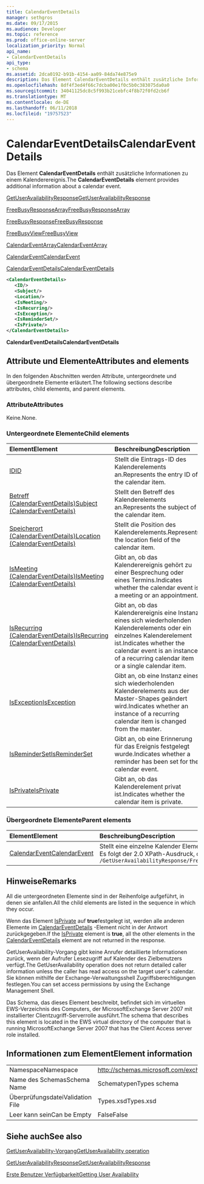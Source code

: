 ```yaml
---
title: CalendarEventDetails
manager: sethgros
ms.date: 09/17/2015
ms.audience: Developer
ms.topic: reference
ms.prod: office-online-server
localization_priority: Normal
api_name:
- CalendarEventDetails
api_type:
- schema
ms.assetid: 2dca0192-b91b-4154-aa09-84da74e875e9
description: Das Element CalendarEventDetails enthält zusätzliche Informationen zu einem Kalenderereignis.
ms.openlocfilehash: 8df4f3ed4f66c7dcba00e1f0c5b0c383075da0a0
ms.sourcegitcommit: 34041125dc8c5f993b21cebfc4f8b72f0fd2cb6f
ms.translationtype: MT
ms.contentlocale: de-DE
ms.lasthandoff: 06/11/2018
ms.locfileid: "19757523"
---
```

# <a name="calendareventdetails"></a><span data-ttu-id="c4311-103">CalendarEventDetails</span><span class="sxs-lookup"><span data-stu-id="c4311-103">CalendarEventDetails</span></span>

<span data-ttu-id="c4311-104">Das Element **CalendarEventDetails** enthält zusätzliche Informationen zu einem Kalenderereignis.</span><span class="sxs-lookup"><span data-stu-id="c4311-104">The **CalendarEventDetails** element provides additional information about a calendar event.</span></span> 
  
[<span data-ttu-id="c4311-105">GetUserAvailabilityResponse</span><span class="sxs-lookup"><span data-stu-id="c4311-105">GetUserAvailabilityResponse</span></span>](getuseravailabilityresponse.md)
  
[<span data-ttu-id="c4311-106">FreeBusyResponseArray</span><span class="sxs-lookup"><span data-stu-id="c4311-106">FreeBusyResponseArray</span></span>](freebusyresponsearray.md)
  
[<span data-ttu-id="c4311-107">FreeBusyResponse</span><span class="sxs-lookup"><span data-stu-id="c4311-107">FreeBusyResponse</span></span>](freebusyresponse.md)
  
[<span data-ttu-id="c4311-108">FreeBusyView</span><span class="sxs-lookup"><span data-stu-id="c4311-108">FreeBusyView</span></span>](freebusyview.md)
  
[<span data-ttu-id="c4311-109">CalendarEventArray</span><span class="sxs-lookup"><span data-stu-id="c4311-109">CalendarEventArray</span></span>](calendareventarray.md)
  
[<span data-ttu-id="c4311-110">CalendarEvent</span><span class="sxs-lookup"><span data-stu-id="c4311-110">CalendarEvent</span></span>](calendarevent.md)
  
[<span data-ttu-id="c4311-111">CalendarEventDetails</span><span class="sxs-lookup"><span data-stu-id="c4311-111">CalendarEventDetails</span></span>](calendareventdetails.md)
  
```xml
<CalendarEventDetails>
   <ID/>
   <Subject/>
   <Location/>
   <IsMeeting/>
   <IsRecurring/>
   <IsException/>
   <IsReminderSet/>
   <IsPrivate/>
</CalendarEventDetails>
```

 <span data-ttu-id="c4311-112">**CalendarEventDetails**</span><span class="sxs-lookup"><span data-stu-id="c4311-112">**CalendarEventDetails**</span></span>
## <a name="attributes-and-elements"></a><span data-ttu-id="c4311-113">Attribute und Elemente</span><span class="sxs-lookup"><span data-stu-id="c4311-113">Attributes and elements</span></span>

<span data-ttu-id="c4311-114">In den folgenden Abschnitten werden Attribute, untergeordnete und übergeordnete Elemente erläutert.</span><span class="sxs-lookup"><span data-stu-id="c4311-114">The following sections describe attributes, child elements, and parent elements.</span></span>
  
### <a name="attributes"></a><span data-ttu-id="c4311-115">Attribute</span><span class="sxs-lookup"><span data-stu-id="c4311-115">Attributes</span></span>

<span data-ttu-id="c4311-116">Keine.</span><span class="sxs-lookup"><span data-stu-id="c4311-116">None.</span></span>
  
### <a name="child-elements"></a><span data-ttu-id="c4311-117">Untergeordnete Elemente</span><span class="sxs-lookup"><span data-stu-id="c4311-117">Child elements</span></span>

|<span data-ttu-id="c4311-118">**Element**</span><span class="sxs-lookup"><span data-stu-id="c4311-118">**Element**</span></span>|<span data-ttu-id="c4311-119">**Beschreibung**</span><span class="sxs-lookup"><span data-stu-id="c4311-119">**Description**</span></span>|
|:-----|:-----|
|[<span data-ttu-id="c4311-120">ID</span><span class="sxs-lookup"><span data-stu-id="c4311-120">ID</span></span>](id.md) <br/> |<span data-ttu-id="c4311-121">Stellt die Eintrags-ID des Kalenderelements an.</span><span class="sxs-lookup"><span data-stu-id="c4311-121">Represents the entry ID of the calendar item.</span></span>  <br/> |
|[<span data-ttu-id="c4311-122">Betreff (CalendarEventDetails)</span><span class="sxs-lookup"><span data-stu-id="c4311-122">Subject (CalendarEventDetails)</span></span>](subject-calendareventdetails.md) <br/> |<span data-ttu-id="c4311-123">Stellt den Betreff des Kalenderelements an.</span><span class="sxs-lookup"><span data-stu-id="c4311-123">Represents the subject of the calendar item.</span></span>  <br/> |
|[<span data-ttu-id="c4311-124">Speicherort (CalendarEventDetails)</span><span class="sxs-lookup"><span data-stu-id="c4311-124">Location (CalendarEventDetails)</span></span>](location-calendareventdetails.md) <br/> |<span data-ttu-id="c4311-125">Stellt die Position des Kalenderelements.</span><span class="sxs-lookup"><span data-stu-id="c4311-125">Represents the location field of the calendar item.</span></span>  <br/> |
|[<span data-ttu-id="c4311-126">IsMeeting (CalendarEventDetails)</span><span class="sxs-lookup"><span data-stu-id="c4311-126">IsMeeting (CalendarEventDetails)</span></span>](ismeeting-calendareventdetails.md) <br/> |<span data-ttu-id="c4311-127">Gibt an, ob das Kalenderereignis gehört zu einer Besprechung oder eines Termins.</span><span class="sxs-lookup"><span data-stu-id="c4311-127">Indicates whether the calendar event is a meeting or an appointment.</span></span>  <br/> |
|[<span data-ttu-id="c4311-128">IsRecurring (CalendarEventDetails)</span><span class="sxs-lookup"><span data-stu-id="c4311-128">IsRecurring (CalendarEventDetails)</span></span>](isrecurring-calendareventdetails.md) <br/> |<span data-ttu-id="c4311-129">Gibt an, ob das Kalenderereignis eine Instanz eines sich wiederholenden Kalenderelements oder ein einzelnes Kalenderelement ist.</span><span class="sxs-lookup"><span data-stu-id="c4311-129">Indicates whether the calendar event is an instance of a recurring calendar item or a single calendar item.</span></span>  <br/> |
|[<span data-ttu-id="c4311-130">IsException</span><span class="sxs-lookup"><span data-stu-id="c4311-130">IsException</span></span>](isexception.md) <br/> |<span data-ttu-id="c4311-131">Gibt an, ob eine Instanz eines sich wiederholenden Kalenderelements aus der Master-Shapes geändert wird.</span><span class="sxs-lookup"><span data-stu-id="c4311-131">Indicates whether an instance of a recurring calendar item is changed from the master.</span></span>  <br/> |
|[<span data-ttu-id="c4311-132">IsReminderSet</span><span class="sxs-lookup"><span data-stu-id="c4311-132">IsReminderSet</span></span>](isreminderset.md) <br/> |<span data-ttu-id="c4311-133">Gibt an, ob eine Erinnerung für das Ereignis festgelegt wurde.</span><span class="sxs-lookup"><span data-stu-id="c4311-133">Indicates whether a reminder has been set for the calendar event.</span></span>  <br/> |
|[<span data-ttu-id="c4311-134">IsPrivate</span><span class="sxs-lookup"><span data-stu-id="c4311-134">IsPrivate</span></span>](isprivate.md) <br/> |<span data-ttu-id="c4311-135">Gibt an, ob das Kalenderelement privat ist.</span><span class="sxs-lookup"><span data-stu-id="c4311-135">Indicates whether the calendar item is private.</span></span>  <br/> |
   
### <a name="parent-elements"></a><span data-ttu-id="c4311-136">Übergeordnete Elemente</span><span class="sxs-lookup"><span data-stu-id="c4311-136">Parent elements</span></span>

|<span data-ttu-id="c4311-137">**Element**</span><span class="sxs-lookup"><span data-stu-id="c4311-137">**Element**</span></span>|<span data-ttu-id="c4311-138">**Beschreibung**</span><span class="sxs-lookup"><span data-stu-id="c4311-138">**Description**</span></span>|
|:-----|:-----|
|[<span data-ttu-id="c4311-139">CalendarEvent</span><span class="sxs-lookup"><span data-stu-id="c4311-139">CalendarEvent</span></span>](calendarevent.md) <br/> |<span data-ttu-id="c4311-140">Stellt eine einzelne Kalender Element vorkommen.</span><span class="sxs-lookup"><span data-stu-id="c4311-140">Represents a unique calendar item occurrence.</span></span>  <br/> <span data-ttu-id="c4311-141">Es folgt der 2.0 XPath-Ausdruck, der dieses Element:</span><span class="sxs-lookup"><span data-stu-id="c4311-141">The following is the XPath 2.0 expression to this element:</span></span>  <br/>  `/GetUserAvailabilityResponse/FreeBusyResponseArray/FreeBusyResponse/FreeBusyView/CalendarEventArray/CalendarEvent[i]` <br/> |
   
## <a name="remarks"></a><span data-ttu-id="c4311-142">Hinweise</span><span class="sxs-lookup"><span data-stu-id="c4311-142">Remarks</span></span>

<span data-ttu-id="c4311-143">All die untergeordneten Elemente sind in der Reihenfolge aufgeführt, in denen sie anfallen.</span><span class="sxs-lookup"><span data-stu-id="c4311-143">All the child elements are listed in the sequence in which they occur.</span></span> 
  
<span data-ttu-id="c4311-144">Wenn das Element [IsPrivate](isprivate.md) auf **true**festgelegt ist, werden alle anderen Elemente im [CalendarEventDetails](calendareventdetails.md) -Element nicht in der Antwort zurückgegeben.</span><span class="sxs-lookup"><span data-stu-id="c4311-144">If the [IsPrivate](isprivate.md) element is **true**, all the other elements in the [CalendarEventDetails](calendareventdetails.md) element are not returned in the response.</span></span> 
  
<span data-ttu-id="c4311-145">GetUserAvailability-Vorgang gibt keine Anrufer detaillierte Informationen zurück, wenn der Aufrufer Lesezugriff auf Kalender des Zielbenutzers verfügt.</span><span class="sxs-lookup"><span data-stu-id="c4311-145">The GetUserAvailability operation does not return detailed caller information unless the caller has read access on the target user's calendar.</span></span> <span data-ttu-id="c4311-146">Sie können mithilfe der Exchange-Verwaltungsshell Zugriffsberechtigungen festlegen.</span><span class="sxs-lookup"><span data-stu-id="c4311-146">You can set access permissions by using the Exchange Management Shell.</span></span>
  
<span data-ttu-id="c4311-147">Das Schema, das dieses Element beschreibt, befindet sich im virtuellen EWS-Verzeichnis des Computers, der MicrosoftExchange Server 2007 mit installierter Clientzugriff-Serverrolle ausführt.</span><span class="sxs-lookup"><span data-stu-id="c4311-147">The schema that describes this element is located in the EWS virtual directory of the computer that is running MicrosoftExchange Server 2007 that has the Client Access server role installed.</span></span>
  
## <a name="element-information"></a><span data-ttu-id="c4311-148">Informationen zum Element</span><span class="sxs-lookup"><span data-stu-id="c4311-148">Element information</span></span>

|||
|:-----|:-----|
|<span data-ttu-id="c4311-149">Namespace</span><span class="sxs-lookup"><span data-stu-id="c4311-149">Namespace</span></span>  <br/> |http://schemas.microsoft.com/exchange/services/2006/types  <br/> |
|<span data-ttu-id="c4311-150">Name des Schemas</span><span class="sxs-lookup"><span data-stu-id="c4311-150">Schema Name</span></span>  <br/> |<span data-ttu-id="c4311-151">Schematypen</span><span class="sxs-lookup"><span data-stu-id="c4311-151">Types schema</span></span>  <br/> |
|<span data-ttu-id="c4311-152">Überprüfungsdatei</span><span class="sxs-lookup"><span data-stu-id="c4311-152">Validation File</span></span>  <br/> |<span data-ttu-id="c4311-153">Types.xsd</span><span class="sxs-lookup"><span data-stu-id="c4311-153">Types.xsd</span></span>  <br/> |
|<span data-ttu-id="c4311-154">Leer kann sein</span><span class="sxs-lookup"><span data-stu-id="c4311-154">Can be Empty</span></span>  <br/> |<span data-ttu-id="c4311-155">False</span><span class="sxs-lookup"><span data-stu-id="c4311-155">False</span></span>  <br/> |
   
## <a name="see-also"></a><span data-ttu-id="c4311-156">Siehe auch</span><span class="sxs-lookup"><span data-stu-id="c4311-156">See also</span></span>



[<span data-ttu-id="c4311-157">GetUserAvailability-Vorgang</span><span class="sxs-lookup"><span data-stu-id="c4311-157">GetUserAvailability operation</span></span>](getuseravailability-operation.md)
  
[<span data-ttu-id="c4311-158">GetUserAvailabilityResponse</span><span class="sxs-lookup"><span data-stu-id="c4311-158">GetUserAvailabilityResponse</span></span>](getuseravailabilityresponse.md)


[<span data-ttu-id="c4311-159">Erste Benutzer Verfügbarkeit</span><span class="sxs-lookup"><span data-stu-id="c4311-159">Getting User Availability</span></span>](http://msdn.microsoft.com/library/d4133fcb-9b0f-4e6b-aadf-a389da83516a%28Office.15%29.aspx)

